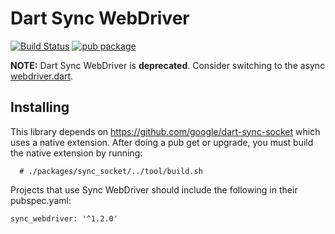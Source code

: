 Dart Sync WebDriver
================

[![Build Status](https://travis-ci.org/google/dart-sync-webdriver.svg?branch=master)](https://travis-ci.org/google/dart-sync-webdriver)
[![pub package](https://img.shields.io/pub/v/sync_webdriver.svg)](https://pub.dartlang.org/packages/sync_webdriver)

**NOTE:** Dart Sync WebDriver is **deprecated**. Consider switching to the async [webdriver.dart](https://github.com/google/webdriver.dart).

Installing
----------

This library depends on https://github.com/google/dart-sync-socket which uses
a native extension. After doing a pub get or upgrade, you must build the native extension
by running:
```
  # ./packages/sync_socket/../tool/build.sh
```

Projects that use Sync WebDriver should include the following in their
pubspec.yaml:

```
sync_webdriver: '^1.2.0'
```
